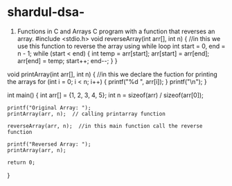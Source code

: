 # shardul-dsa-
1) Functions in C and Arrays
   C program with a function that reverses an array.
   #include <stdio.h>
void reverseArray(int arr[], int n) {   //in this we use this function to reverse the array using while loop 
    int start = 0, end = n - 1;
    while (start < end) {
        int temp = arr[start];
        arr[start] = arr[end];
        arr[end] = temp;
        start++;
        end--;
    }
}

void printArray(int arr[], int n) {     //in this we declare the fuction for printing the arrays
    for (int i = 0; i < n; i++) {
        printf("%d ", arr[i]);
    }
    printf("\n");
}

int main() {
    int arr[] = {1, 2, 3, 4, 5};
    int n = sizeof(arr) / sizeof(arr[0]);

    printf("Original Array: ");
    printArray(arr, n);  // calling printarray function

    reverseArray(arr, n);  //in this main function call the reverse function

    printf("Reversed Array: ");
    printArray(arr, n);

    return 0;
}

   
